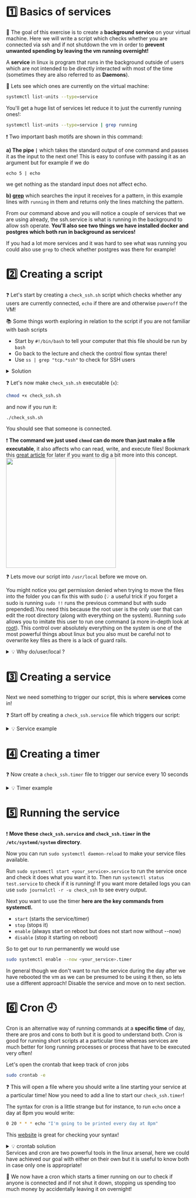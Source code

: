 # 1️⃣ Basics of services

🎯 The goal of this exercise is to create a **background service** on your virtual machine. Here we will write a script which checks whether you are connected via ssh and if not shutdown the vm in order to **prevent unwanted spending by leaving the vm running overnight!**

A **service** in linux is program that runs in the background outside of users which are not intended to be directly interacted with most of the time (sometimes they are also referred to as **Daemons**).

🔎 Lets see which ones are currently on the virtual machine:

```bash
systemctl list-units --type=service
```

You'll get a huge list of services let reduce it to just the currently running ones!:

```bash
systemctl list-units --type=service | grep running
```

❗️ Two important bash motifs are shown in this command:

**a) The pipe `|`** which takes the standard output of one command and passes it as the input to the next one!
This is easy to confuse with passing it as an argument but for example if we do
```
echo 5 | echo
```
we get nothing as the standard input does not affect echo.

**b) [grep](https://www.gnu.org/software/grep/manual/grep.html)** which searches the input it receives for a pattern, in this example lines with `running` in them and returns only the lines matching the pattern.

From our command above and you will notice a couple of services that we are using already, the ssh.service is what is running in the background to allow ssh operate. **You'll also see two things we have installed docker and postgres which both run in background as services!**

If you had a lot more services and it was hard to see what was running you could also use `grep` to check whether postgres was there for example!

# 2️⃣ Creating a script

❓ Let's start by creating a `check_ssh.sh` script which checks whether any users are currently connected, `echo` if there are and otherwise `poweroff` the VM!

📚 Some things worth exploring in relation to the script if you are not familiar with bash scripts
- Start by `#!/bin/bash` to tell your computer that this file should be run by `bash`
- Go back to the lecture and check the control flow syntax there!
- Use `ss | grep "tcp.*ssh"` to check for SSH users

<details>
<summary markdown='span'>Solution</summary>

```bash
#!/bin/bash
connections=$(ss | grep "tcp.*ssh" | wc -l)
if [[ $connections > 0 ]]
then
    echo "Hey it looks like someone is connected"
else
    poweroff
fi
```
</details>

❓ Let's now make `check_ssh.sh` executable (`x`):

```bash
chmod +x check_ssh.sh
```
and now if you run it:
```bash
./check_ssh.sh
```

You should see that someone is connected.

❗️ **The command we just used `chmod` can do more than just make a file executable**, it also affects who can read, write, and execute files! Bookmark this [great article](https://www.computerhope.com/unix/uchmod.htm) for later if you want to dig a bit more into this concept.
<img src='https://cdn.thegeekdiary.com/wp-content/uploads/2017/11/Files-permissions-and-ownership-basics-in-Linux.png' width=300>

❓ Lets move our script into `/usr/local` before we move on.

You might notice you get permission denied when trying to move the files into the folder you can fix this with sudo (💡 a useful trick if you forget a sudo is running `sudo !!` runs the previous command but with sudo prepended).You need this because the root user is the only user that can edit the root directory (along with everything on the system). Running `sudo` allows you to imitate this user to run one command (a more in-depth look at [root](http://www.linfo.org/root.html)). This control over absolutely everything on the system is one of the most powerful things about linux but you also must be careful not to overwrite key files as there is a lack of guard rails.

<details>
  <summary markdown='span'>💡 Why do/user/local ?</summary>

If you want a quick explanation of most of the folders in the root directory (i.e. the highest folder in the system) this 2 min video explains the [linux filesystem](https://www.youtube.com/watch?v=42iQKuQodW4) at a high level.

</details>


# 3️⃣ Creating a service

Next we need something to trigger our script, this is where **services** come in!

❓ Start off by creating a `check_ssh.service` file which triggers our script:

<details>
    <summary markdown='span'>💡 Service example</summary>

```bash
[Unit]
Description=some description

[Service]
ExecStart=/bin/bash /usr/local/test.sh

[Install]
WantedBy=multi-user.target
```
</details>

# 4️⃣ Creating a timer

❓ Now create a `check_ssh.timer` file to trigger our service every 10 seconds

<details>
    <summary markdown='span'>💡 Timer example</summary>

```bash
[Unit]
Description=some description

[Timer]
OnUnitActiveSec=10s
OnBootSec=10s

[Install]
WantedBy=timers.target
```
</details>

# 5️⃣ Running the service

❗️ **Move these `check_ssh.service` and `check_ssh.timer` in the `/etc/systemd/system` directory**.

Now you can run `sudo systemctl daemon-reload` to make your service files available.

Run `sudo systemctl start <your_service>.service` to run the service once and check it does what you want it to. Then run `systemctl status test.service` to check if it is running! If you want more detailed logs you can use `sudo journalctl -r -u check_ssh` to see every output.

Next you want to use the timer **here are the key commands from systemctl.**
- `start` (starts the service/timer)
- `stop` (stops it)
- `enable` (always start on reboot but does not start now without --now)
- `disable` (stop it starting on reboot)

So to get our to run permanently we would use
```bash
sudo systemctl enable --now <your_service>.timer
```

In general though we don't want to run the service during the day after we have rebooted the vm as we can be presumed to be using it then, so lets use a different approach! Disable the service and move on to next section.

# 6️⃣ Cron 🕘

Cron is an alternative way of running commands at a **specific time** of day, there are pros and cons to both but it is good to understand both. Cron is good for running short scripts at a particular time whereas services are much better for long running processes or process that have to be executed very often!

Let's open the crontab that keep track of cron jobs

```bash
sudo crontab -e
```
❓ This will open a file where you should write a line starting your service at a particular time! Now you need to add a line to start our `check_ssh.timer`!

The syntax for cron is a little strange but for instance, to run `echo` once a day at 8pm you would write:

```bash
0 20 * * * echo "I'm going to be printed every day at 8pm"
```

This [website](https://crontab.guru/#0_20_*_*_*) is great for checking your syntax!

<details>
  <summary markdown='span'>💡 crontab solution</summary>

```bash
0 20 * * * systemctl start check_ssh.time
````

</details>
Services and cron are two powerful tools in the linux arsenal, here we could have achieved our goal with either on their own but it is useful to know both in case only one is appropriate!

🏁 We now have a cron which starts a timer running on our to check if anyone is connected and if not shut it down, stopping us spending too much money by accidentally leaving it on overnight!
